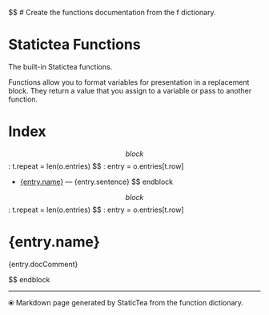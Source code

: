 $$ # Create the functions documentation from the f dictionary.
# Statictea Functions

The built-in Statictea functions.

Functions allow you to format variables for presentation in a
replacement block.  They return a value that you assign to a
variable or pass to another function.

# Index

$$ block
$$ : t.repeat = len(o.entries)
$$ : entry = o.entries[t.row]
* [{entry.name}](#{entry.anchorName}) &mdash; {entry.sentence}
$$ endblock

$$ block
$$ : t.repeat = len(o.entries)
$$ : entry = o.entries[t.row]
# {entry.name}

{entry.docComment}

$$ endblock

---

⦿ Markdown page generated by StaticTea from the function dictionary.
